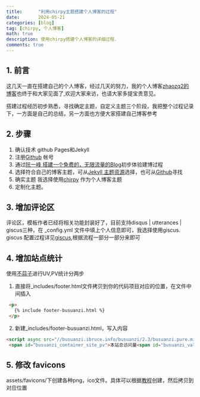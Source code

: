 ```yaml
---
title:      "利用chirpy主题搭建个人博客的过程"
date:       2024-05-21
categories: [blog]
tag: [chirpy, 个人博客]
math: true
description: 使用chirpy搭建个人博客的详细过程.
comments: true
---
```

## 1. 前言
这几天一直在搭建自己的个人博客，经过几天的努力，我的个人博客[zhaozq2的博客](https://zhaozq2.github.io/)也终于和大家见面了,欢迎大家来访，也请大家多提宝贵意见。

搭建过程经历初步熟悉，寻找确定主题，自定义主题三个阶段，我把整个过程记录下，一方面是自己的总结，另一方面也方便大家搭建自己博客参考
## 2. 步骤
1. 确认技术 github Pages和Jekyll
2. 注册[Github](https://github.com/) 帐号
3. 通过[阮一峰 搭建一个免费的，无限流量的Blog](https://www.ruanyifeng.com/blog/2012/08/blogging_with_jekyll.html)初步体验建博过程
4. 选择符合自己的博客主题，可从[Jekyll 主题资源](https://jekyllrb.com/resources/)选择，也可从[Github](https://github.com/)寻找
5. 确实主题 我选择使用[chirpy](https://github.com/cotes2020/jekyll-theme-chirpy) 作为个人博客主题
6. 定制化主题。

## 3. 增加评论区
 评论区，模板作者已经将相关功能封装好了，目前支持disqus | utterances | giscus三种，在 _config.yml 文件中填上个人信息即可，我选择使用giscus.
 giscus 配置过程详见[giscus](https://giscus.app/zh-CN),根据流程一部分一部分来即可
## 4. 增加站点统计
   使用[不蒜子](https://busuanzi.ibruce.info/)进行UV,PV统计分两步
   1. 直接将_includes/footer.html文件拷贝到你的代码项目对应的位置，在文件中间插入
   ```html
    <p> 
      {% include footer-busuanzi.html %}
    </p>
   ```
   2. 新建_includes/footer-busuanzi.html，写入内容
   
   ```html
   <script async src="//busuanzi.ibruce.info/busuanzi/2.3/busuanzi.pure.mini.js"></script>
    <span id="busuanzi_container_site_pv">本站总访问量<span id="busuanzi_value_site_pv"></span>次</span>
   ```

## 5. 修改 favicons
 assets/favicons/下创建各种png，ico文件。具体可以根据[教程](https://chirpy.cotes.page/posts/customize-the-favicon/)创建，然后拷贝到对应位置 